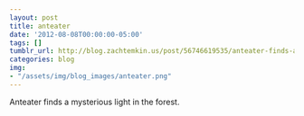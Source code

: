 ```yaml
---
layout: post
title: anteater
date: '2012-08-08T00:00:00-05:00'
tags: []
tumblr_url: http://blog.zachtemkin.us/post/56746619535/anteater-finds-a-mysterious-light-in-the-forest
categories: blog
img:
- "/assets/img/blog_images/anteater.png" 
---
```

Anteater finds a mysterious light in the forest.
